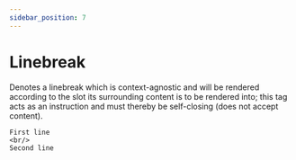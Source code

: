 ```yaml
---
sidebar_position: 7
---
```


# Linebreak

Denotes a linebreak which is context-agnostic and will be rendered according to the slot
its surrounding content is to be rendered into; this tag acts as an instruction and must
thereby be self-closing (does not accept content).

```!component-markup
First line
<br/>
Second line
```